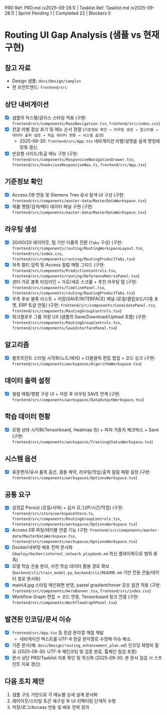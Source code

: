 PRD Ref: PRD.md (v2025-09-28.1) | Tasklist Ref: Tasklist.md (v2025-09-28.1) | Sprint Pending 1 | Completed 22 | Blockers 0

# Routing UI Gap Analysis (샘플 vs 현재 구현)

## 참고 자료
- Design 샘플: `docs/Design/samples`
- 현 프런트엔드: `frontend/src`

## 상단 내비게이션
- [x] 샘플의 파스텔/글라스 스타일 적용 (구현: `frontend/src/components/MainNavigation.tsx`, `frontend/src/index.css`)
- [x] 한글 라벨 정상 표기 및 메뉴 순서 정렬 (`기준정보 확인 → 라우팅 생성 → 알고리즘 → 데이터 출력 설정 → 학습 데이터 현황 → 시스템 옵션`)
  - 2025-09-30: `frontend/src/App.tsx` 네비게이션 라벨/설명을 설계 명칭에 맞춰 갱신.
- [x] 반응형 사이드/토글 메뉴 구현 (구현: `frontend/src/components/ResponsiveNavigationDrawer.tsx`, `frontend/src/hooks/useResponsiveNav.ts`, `frontend/src/App.tsx`)

## 기준정보 확인
- [x] Access DB 연동 및 Siemens Tree 유사 탐색 UI 구성 (구현: `frontend/src/components/master-data/MasterDataWorkspace.tsx`)
- [x] 제품 행렬/검색/메타 데이터 패널 구현 (구현: `frontend/src/components/master-data/MasterDataWorkspace.tsx`)

## 라우팅 생성
- [x] 20/60/20 레이아웃, 탭 기반 다품목 전환 (`Tabs` 구성) (구현: `frontend/src/components/routing/RoutingWorkspaceLayout.tsx`, `frontend/src/index.css`, `frontend/src/components/routing/RoutingProductTabs.tsx`)
- [x] 좌측 멀티 입력 및 Access 컬럼 매핑 그리드 (구현: `frontend/src/components/PredictionControls.tsx`, `frontend/src/components/routing/ReferenceMatrixPanel.tsx`)
- [x] 센터 가로 블록 타임라인 + 가로/세로 스크롤 + 추천 라우팅 탭 (구현: `frontend/src/components/TimelinePanel.tsx`, `frontend/src/components/routing/RoutingProductTabs.tsx`)
- [x] 우측 후보 블록 리스트 + 저장(SAVE/INTERFACE) 패널 (로컬/클립보드/다중 포맷, ERP 토글 연동) (구현: `frontend/src/components/CandidatePanel.tsx`, `frontend/src/components/RoutingGroupControls.tsx`)
- [x] 워크플로우 그룹 저장 UX (샘플의 Save/Download/Upload 흐름) (구현: `frontend/src/components/RoutingGroupControls.tsx`, `frontend/src/components/SaveInterfacePanel.tsx`)

## 알고리즘
- [x] 블루프린트 스타일 시각화(노드/에지) + 더블클릭 편집 팝업 + 코드 싱크 (구현: `frontend/src/components/workspaces/AlgorithmWorkspace.tsx`)

## 데이터 출력 설정
- [x] 컬럼 매핑/행렬 구성 UI + 저장 후 라우팅 SAVE 연계 (구현: `frontend/src/components/workspaces/DataOutputWorkspace.tsx`)

## 학습 데이터 현황
- [x] 모델 상태 시각화(Tensorboard, Heatmap 등) + 피처 가중치 체크박스 + Save (구현: `frontend/src/components/workspaces/TrainingStatusWorkspace.tsx`)

## 시스템 옵션
- [x] 표준편차/유사 품목 옵션, 충돌 제약, 라우팅/학습/출력 컬럼 매핑 설정 (구현: `frontend/src/components/workspaces/OptionsWorkspace.tsx`)

## 공통 요구
- [x] 설정값 Persist (로컬/서버) + 감사 로그(IP/시간/작업) (구현: `frontend/src/store/workspaceStore.ts`, `frontend/src/components/RoutingGroupControls.tsx`, `frontend/src/components/workspaces/OptionsWorkspace.tsx`)
- [x] Access DB 파일/테이블 연결 기능 (구현: `frontend/src/components/master-data/MasterDataWorkspace.tsx`, `frontend/src/components/workspaces/OptionsWorkspace.tsx`)
- [x] Docker/내부망 배포 전략 문서화 (`deploy/docker/internal_network_playbook.md` 최신 플레이북으로 범위 충족)
- [x] 모델 학습 콘솔 분리, 사전 학습 데이터 활용 경로 확보 (`backend/cli/train_model.py`, `backend/cli/README.md` 기반 전용 콘솔/데이터 경로 문서화)
- [x] main\4.jpg 스타일 메인화면 반영, pastel gradient/hover 강조 일관 적용 (구현: `frontend/src/components/HeroBanner.tsx`, `frontend/src/index.css`)
- [x] Workflow Graph 편집 → 코드 연동, Tensorboard 링크 연결 (구현: `frontend/src/components/WorkflowGraphPanel.tsx`)

## 발견된 인코딩/문서 이슈
- [x] `frontend/src/App.tsx` 등 한글 문자열 깨짐 재발
  - 네비게이션 텍스트를 UTF-8 한글 문자열로 수정해 이슈 해소.
- [x] 기존 문서(예: `docs/Design/routing_enhancement_plan.md`) 인코딩 재정비 필요 (2025-09-30: UTF-8 재인코딩 및 검증 완료, 툴체인 점검 포함)
- [x] 문서 상단 PRD/Tasklist 지표 확인 및 최신화 (2025-09-30: 본 문서 점검 시 스프린트 지표 갱신)

## 다음 조치 제안
1. 샘플 구조 기반으로 각 메뉴별 상세 설계 문서화
2. 레이아웃/스타일 토큰 재구성 후 UI 리팩터링 단계적 수행
3. 저장/로그/Access 연동 및 배포 전략 정의
